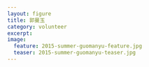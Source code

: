 ```yaml
---
layout: figure
title: 郭曼玉
category: volunteer
excerpt: 
image:
  feature: 2015-summer-guomanyu-feature.jpg
  teaser: 2015-summer-guomanyu-teaser.jpg
---
```


